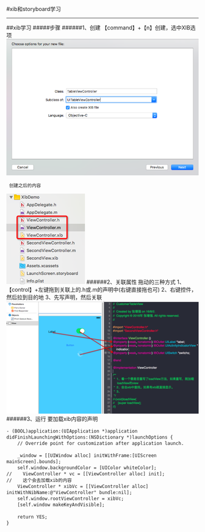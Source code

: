 #xib和storyboard学习

---
##xib学习
#####步骤
######1、创建
    【command】+【n】创建，选中XIB选项
![](/assets/xib创建.png)

     创建之后的内容
![](/assets/xib创建的内容.png)
######2、关联属性
    拖动的三种方式
    1、【control】+左键拖到关联上的.h或.m的声明中(右键直接拖也可)
    2、右键控件，然后拉到目的地
    3、先写声明，然后关联
![](/assets/XIB控件拖动.png)
######3、运行
     要加载xib内容的声明
```
- (BOOL)application:(UIApplication *)application didFinishLaunchingWithOptions:(NSDictionary *)launchOptions {
    // Override point for customization after application launch.
    
    _window = [[UIWindow alloc] initWithFrame:[UIScreen mainScreen].bounds];
    self.window.backgroundColor = [UIColor whiteColor];
//    ViewController * vc = [[ViewController alloc] init];
//    这个会去加载xib的内容
    ViewController * xibVc = [[ViewController alloc] initWithNibName:@"ViewController" bundle:nil];
    self.window.rootViewController = xibVc;
    [self.window makeKeyAndVisible];
    
    return YES;
}
```

